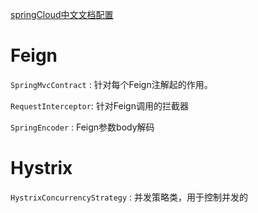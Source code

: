 [springCloud中文文档配置](https://springcloud.cc/spring-cloud-dalston.html)

# Feign

`SpringMvcContract` : 针对每个Feign注解起的作用。

`RequestInterceptor`: 针对Feign调用的拦截器

`SpringEncoder` : Feign参数body解码



# Hystrix

`HystrixConcurrencyStrategy` : 并发策略类，用于控制并发的





